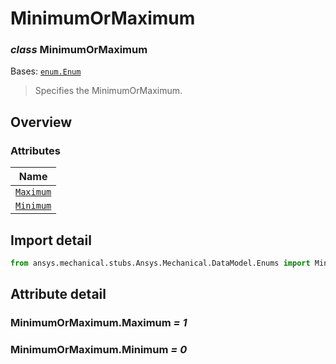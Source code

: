 # MinimumOrMaximum

<a id="MinimumOrMaximum"></a>

### *class* MinimumOrMaximum

Bases: [`enum.Enum`](https://docs.python.org/3/library/enum.html#enum.Enum)

> Specifies the MinimumOrMaximum.

> <!-- !! processed by numpydoc !! -->

<a id="overview"></a>

## Overview

### Attributes

| Name |
| ------------------------------------------ |
| [`Maximum`](#MinimumOrMaximum.Maximum) |
| [`Minimum`](#MinimumOrMaximum.Minimum) |

<a id="import-detail"></a>

## Import detail

```python
from ansys.mechanical.stubs.Ansys.Mechanical.DataModel.Enums import MinimumOrMaximum
```

<a id="attribute-detail"></a>

## Attribute detail

<a id="MinimumOrMaximum.Maximum"></a>

### MinimumOrMaximum.Maximum *= 1*

<a id="MinimumOrMaximum.Minimum"></a>

### MinimumOrMaximum.Minimum *= 0*
